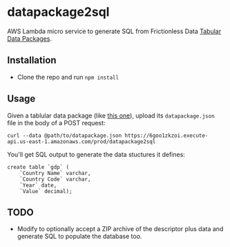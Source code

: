 # datapackage2sql
AWS Lambda micro service to generate SQL from Frictionless Data [Tabular Data Packages](http://specs.frictionlessdata.io/tabular-data-package/).

## Installation
* Clone the repo and run `npm install`

## Usage
Given a tablular data package (like [this one](https://github.com/datasets/gdp)), upload its `datapackage.json` file in the body of a POST request:
	
	curl --data @path/to/datapackage.json https://6goo1zkzoi.execute-api.us-east-1.amazonaws.com/prod/datapackage2sql

You'll get SQL output to generate the data stuctures it defines:

	create table `gdp` (
        `Country Name` varchar,
        `Country Code` varchar,
        `Year` date,
        `Value` decimal);

## TODO
* Modify to optionally accept a ZIP archive of the descriptor plus data and generate SQL to populate the database too.